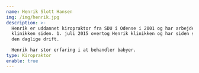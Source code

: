 ```yaml
---
name: Henrik Slott Hansen
img: /img/henrik.jpg
description: >-
  Henrik er uddannet kiropraktor fra SDU i Odense i 2001 og har arbejdet i
  klinikken siden. 1. juli 2015 overtog Henrik klinikken og har siden stået for
  den daglige drift.

  Henrik har stor erfaring i at behandler babyer.
type: Kiropraktor
enable: true
---
```


